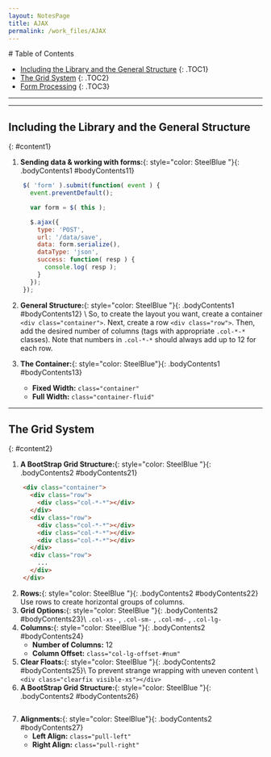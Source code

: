 ```yaml
---
layout: NotesPage
title: AJAX
permalink: /work_files/AJAX
---
```


<div markdown="1" class = "TOC">
# Table of Contents

  * [Including the Library and the General Structure](#content1)
  {: .TOC1}
  * [The Grid System](#content2)
  {: .TOC2}
  * [Form Processing](#content3)
  {: .TOC3}
</div>

***
***

## Including the Library and the General Structure
{: #content1}
1. **Sending data & working with forms:**{: style="color: SteelBlue  "}{: .bodyContents1 #bodyContents11}
```javascript
    $( 'form' ).submit(function( event ) {
      event.preventDefault();

      var form = $( this );

      $.ajax({
        type: 'POST',
        url: '/data/save',
        data: form.serialize(),
        dataType: 'json',
        success: function( resp ) {
          console.log( resp );
        }
      });
    });
```
2. **General Structure:**{: style="color: SteelBlue  "}{: .bodyContents1 #bodyContents12} \\
    So, to create the layout you want, create a container `<div class="container">`. Next, create a row `<div class="row">`. Then, add the desired number of columns (tags with appropriate `.col-*-*` classes). Note that numbers in `.col-*-*` should always add up to 12 for each row.

3. **The Container:**{: style="color: SteelBlue"}{: .bodyContents1 #bodyContents13}
    * **Fixed Width:** `class="container"`
    * **Full Width:** `class="container-fluid"`


***

## The Grid System
{: #content2}
1. **A BootStrap Grid Structure:**{: style="color: SteelBlue  "}{: .bodyContents2 #bodyContents21}
```html
    <div class="container">
      <div class="row">
        <div class="col-*-*"></div>
      </div>
      <div class="row">
        <div class="col-*-*"></div>
        <div class="col-*-*"></div>
        <div class="col-*-*"></div>
      </div>
      <div class="row">
        ...
      </div>
    </div>
```
2. **Rows:**{: style="color: SteelBlue  "}{: .bodyContents2 #bodyContents22}
    Use rows to create horizontal groups of columns.
3. **Grid Options:**{: style="color: SteelBlue  "}{: .bodyContents2 #bodyContents23}\\
    `.col-xs-` ,   `.col-sm-`  ,  `.col-md-`  ,  `.col-lg-`
4. **Columns:**{: style="color: SteelBlue  "}{: .bodyContents2 #bodyContents24}
    * **Number of Columns:** 12
    * **Column Offset:** `class="col-lg-offset-#num"`
5. **Clear Floats:**{: style="color: SteelBlue  "}{: .bodyContents2 #bodyContents25}\\
    To prevent strange wrapping with uneven content \\
    `<div class="clearfix visible-xs"></div>`
6. **A BootStrap Grid Structure:**{: style="color: SteelBlue  "}{: .bodyContents2 #bodyContents26}
```html
```
7. **Alignments:**{: style="color: SteelBlue"}{: .bodyContents2 #bodyContents27}
    * **Left Align:** `class="pull-left"`
    * **Right Align:** `class="pull-right"`
